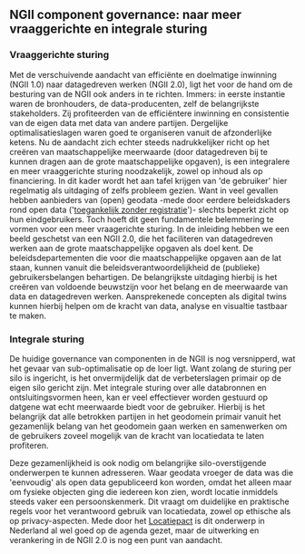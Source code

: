 ## NGII component governance: naar meer vraaggerichte en integrale sturing

### Vraaggerichte sturing
Met de verschuivende aandacht van efficiënte en doelmatige inwinning (NGII 1.0) naar datagedreven werken (NGII 2.0), ligt het voor de hand om de besturing van de NGII ook anders in te richten. Immers: in eerste instantie waren de bronhouders, de data-producenten, zelf de belangrijkste stakeholders. Zij profiteerden van de efficiëntere inwinning en consistentie van de eigen data met data van andere partijen. Dergelijke optimalisatieslagen waren goed te organiseren vanuit de afzonderlijke ketens. Nu de aandacht zich echter steeds nadrukkelijker richt op het creëren van maatschappelijke meerwaarde (door datagedreven bij te kunnen dragen aan de grote maatschappelijke opgaven), is een integralere en meer vraaggerichte sturing noodzakelijk, zowel op inhoud als op financiering. In dit kader wordt het aan tafel krijgen van 'de gebruiker' hier regelmatig als uitdaging of zelfs probleem gezien. Want in veel gevallen hebben aanbieders van (open) geodata -mede door eerdere beleidskaders rond open data ('[toegankelijk zonder registratie](https://data.overheid.nl/ondersteuning/open-data/wat-is-open-data#:~:text=Open%20data%20zijn%20zonder%20registratie,de%20(potenti%C3%ABle)%20gebruiker%20plaatsvindt.)')- slechts beperkt zicht op hun eindgebruikers. Toch hoeft dit geen fundamentele belemmering te vormen voor een meer vraagerichte sturing. In de inleiding hebben we een beeld geschetst van een NGII 2.0, die het faciliteren van datagedreven werken aan de grote maatschappelijke opgaven als doel kent. De beleidsdepartementen die voor die maatschappelijke opgaven aan de lat staan, kunnen vanuit die beleidsverantwoordelijkheid de (publieke) gebruikersbelangen behartigen. De belangrijkste uitdaging hierbij is het creëren van voldoende beuwstzijn voor het belang en de meerwaarde van data en datagedreven werken. Aansprekenede concepten als digital twins kunnen hierbij helpen om de kracht van data, analyse en visualtie tastbaar te maken. 

### Integrale sturing
De huidige governance van componenten in de NGII is nog versnipperd, wat het gevaar van sub-optimalisatie op de loer ligt. Want zolang de sturing per silo is ingericht, is het onvermijdelijk dat de verbeterslagen primair op de eigen silo gericht zijn. Met integrale sturing over alle databronnen en ontsluitingsvormen heen, kan er veel effectiever worden gestuurd op datgene wat echt meerwaarde biedt voor de gebruiker. Hierbij is het belangrijk dat alle betrokken partijen in het geodomein primair vanuit het gezamenlijk belang van het geodomein gaan werken en samenwerken om de gebruikers zoveel mogelijk van de kracht van locatiedata te laten profiteren. 

Deze gezamenlijkheid is ook nodig om belangrijke silo-overstijgende onderwerpen te kunnen adresseren. Waar geodata vroeger de data was die 'eenvoudig' als open data gepubliceerd kon worden, omdat het alleen maar om fysieke objecten ging die iedereen kon zien, wordt locatie inmiddels steeds vaker een persoonskenmerk. Dit vraagt om duidelijke en praktische regels voor het verantwoord gebruik van locatiedata, zowel op ethische als op privacy-aspecten. Mede door het [Locatiepact](https://www.geosamen.nl/locatiepact/) is dit onderwerp in Nederland al wel goed op de agenda gezet, maar de uitwerking en verankering in de NGII 2.0 is nog een punt van aandacht.
